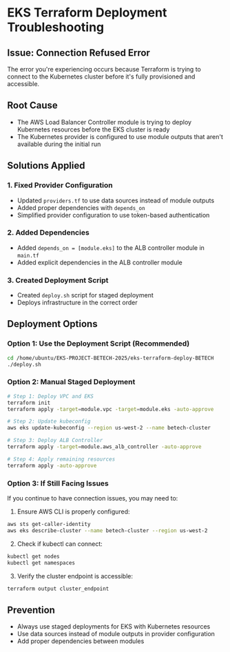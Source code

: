# EKS Terraform Deployment Troubleshooting

## Issue: Connection Refused Error

The error you're experiencing occurs because Terraform is trying to connect to the Kubernetes cluster before it's fully provisioned and accessible.

## Root Cause
- The AWS Load Balancer Controller module is trying to deploy Kubernetes resources before the EKS cluster is ready
- The Kubernetes provider is configured to use module outputs that aren't available during the initial run

## Solutions Applied

### 1. Fixed Provider Configuration
- Updated `providers.tf` to use data sources instead of module outputs
- Added proper dependencies with `depends_on`
- Simplified provider configuration to use token-based authentication

### 2. Added Dependencies
- Added `depends_on = [module.eks]` to the ALB controller module in `main.tf`
- Added explicit dependencies in the ALB controller module

### 3. Created Deployment Script
- Created `deploy.sh` script for staged deployment
- Deploys infrastructure in the correct order

## Deployment Options

### Option 1: Use the Deployment Script (Recommended)
```bash
cd /home/ubuntu/EKS-PROJECT-BETECH-2025/eks-terraform-deploy-BETECH
./deploy.sh
```

### Option 2: Manual Staged Deployment
```bash
# Step 1: Deploy VPC and EKS
terraform init
terraform apply -target=module.vpc -target=module.eks -auto-approve

# Step 2: Update kubeconfig
aws eks update-kubeconfig --region us-west-2 --name betech-cluster

# Step 3: Deploy ALB Controller
terraform apply -target=module.aws_alb_controller -auto-approve

# Step 4: Apply remaining resources
terraform apply -auto-approve
```

### Option 3: If Still Facing Issues
If you continue to have connection issues, you may need to:

1. Ensure AWS CLI is properly configured:
```bash
aws sts get-caller-identity
aws eks describe-cluster --name betech-cluster --region us-west-2
```

2. Check if kubectl can connect:
```bash
kubectl get nodes
kubectl get namespaces
```

3. Verify the cluster endpoint is accessible:
```bash
terraform output cluster_endpoint
```

## Prevention
- Always use staged deployments for EKS with Kubernetes resources
- Use data sources instead of module outputs in provider configuration
- Add proper dependencies between modules
